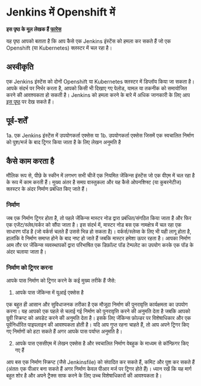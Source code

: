 # Jenkins में Openshift में

**इस पृष्ठ के मूल लेखक हैं** [**फारेस**](https://www.linkedin.com/in/fares-siala/)

यह पृष्ठ आपको बताता है कि आप कैसे एक Jenkins इंस्टेंस को हमला कर सकते हैं जो एक Openshift (या Kubernetes) क्लस्टर में चल रहा है।

## अस्वीकृति

एक Jenkins इंस्टेंस को दोनों Openshift या Kubernetes क्लस्टर में डिप्लॉय किया जा सकता है। आपके संदर्भ पर निर्भर करता है, आपको किसी भी दिखाए गए पेलोड, यामल या तकनीक को समायोजित करने की आवश्यकता हो सकती है। Jenkins को हमला करने के बारे में अधिक जानकारी के लिए आप [इस पृष्ठ](../../../pentesting-ci-cd/jenkins-security/README.md) पर देख सकते हैं।

## पूर्व-शर्तें

1a. एक Jenkins इंस्टेंस में उपयोगकर्ता एक्सेस
या
1b. उपयोगकर्ता एक्सेस जिसमें एक स्वचालित निर्माण को पुश/मर्ज के बाद ट्रिगर किया जाता है के लिए लेखन अनुमति है

## कैसे काम करता है

मौलिक रूप से, पीछे के स्कीन में लगभग सभी चीजें एक नियमित जेंकिन्स इंस्टेंस जो एक वीएम में चल रहा है के रूप में काम करती हैं। मुख्य अंतर है समग्र वास्तुकला और यह कैसे ओपनशिफ्ट (या कुबरनेटीज) क्लस्टर के अंदर निर्माण प्रबंधित किए जाते हैं।

### निर्माण

जब एक निर्माण ट्रिगर होता है, तो पहले जेंकिन्स मास्टर नोड द्वारा प्रबंधित/संगठित किया जाता है और फिर एक एजेंट/स्लेव/वर्कर को सौंपा जाता है। इस संदर्भ में, मास्टर नोड बस एक नामक्षेत्र में चल रहा एक साधारण पॉड है (जो वर्कर्स चलते हैं उससे भिन्न हो सकता है)। वर्कर्स/स्लेव्स के लिए भी यही लागू होता है, हालांकि वे निर्माण समाप्त होने के बाद नष्ट हो जाते हैं जबकि मास्टर हमेशा ऊपर रहता है। आपका निर्माण आम तौर पर जेंकिन्स व्यवस्थापकों द्वारा परिभाषित एक डिफ़ॉल्ट पॉड टेम्पलेट का उपयोग करके एक पॉड के अंदर चलाया जाता है।

### निर्माण को ट्रिगर करना

आपके पास निर्माण को ट्रिगर करने के कई मुख्य तरीके हैं जैसे:

1. आपके पास जेंकिन्स में यूआई एक्सेस है

एक बहुत ही आसान और सुविधाजनक तरीका है एक मौजूदा निर्माण की पुनरावृत्ति कार्यक्षमता का उपयोग करना। यह आपको एक पहले से चलाई गई निर्माण को पुनरावृत्ति करने की अनुमति देता है जबकि आपको ग्रूवी स्क्रिप्ट को अपडेट करने की अनुमति देता है। इसके लिए जेंकिन्स फ़ोल्डर पर विशेषाधिकार और एक पूर्वनिर्धारित पाइपलाइन की आवश्यकता होती है। यदि आप गुप्त रहना चाहते हैं, तो आप अपने ट्रिगर किए गए निर्माणों को हटा सकते हैं अगर आपके पास पर्याप्त अनुमति है।

2. आपके पास एससीएम में लेखन एक्सेस है और स्वचालित निर्माण वेबहुक के माध्यम से कॉन्फ़िगर किए गए हैं

आप बस एक निर्माण स्क्रिप्ट (जैसे Jenkinsfile) को संपादित कर सकते हैं, कमिट और पुश कर सकते हैं (अंततः एक पीआर बना सकते हैं अगर निर्माण केवल पीआर मर्ज पर ट्रिगर होते हैं)। ध्यान रखें कि यह मार्ग बहुत शोर है और अपने ट्रैक्स साफ करने के लिए उच्च विशेषाधिकारों की आवश्यकता है।
